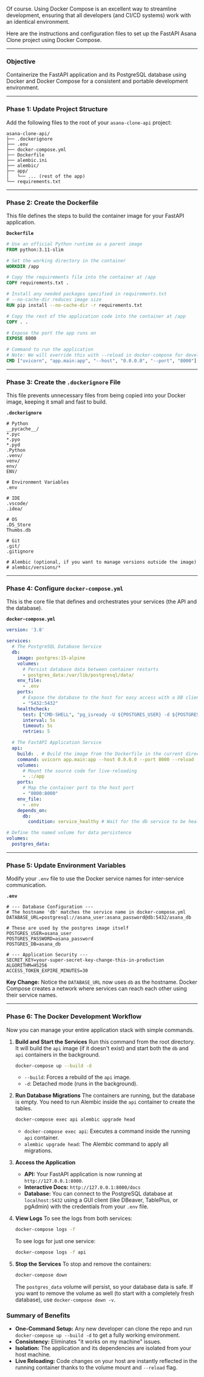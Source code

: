 

Of course. Using Docker Compose is an excellent way to streamline development, ensuring that all developers (and CI/CD systems) work with an identical environment.

Here are the instructions and configuration files to set up the FastAPI Asana Clone project using Docker Compose.

---

### **Objective**

Containerize the FastAPI application and its PostgreSQL database using Docker and Docker Compose for a consistent and portable development environment.

---

### **Phase 1: Update Project Structure**

Add the following files to the root of your `asana-clone-api` project:

```
asana-clone-api/
├── .dockerignore
├── .env
├── docker-compose.yml
├── Dockerfile
├── alembic.ini
├── alembic/
├── app/
│   └── ... (rest of the app)
└── requirements.txt
```

---

### **Phase 2: Create the Dockerfile**

This file defines the steps to build the container image for your FastAPI application.

**`Dockerfile`**
```dockerfile
# Use an official Python runtime as a parent image
FROM python:3.11-slim

# Set the working directory in the container
WORKDIR /app

# Copy the requirements file into the container at /app
COPY requirements.txt .

# Install any needed packages specified in requirements.txt
# --no-cache-dir reduces image size
RUN pip install --no-cache-dir -r requirements.txt

# Copy the rest of the application code into the container at /app
COPY . .

# Expose the port the app runs on
EXPOSE 8000

# Command to run the application
# Note: We will override this with --reload in docker-compose for development
CMD ["uvicorn", "app.main:app", "--host", "0.0.0.0", "--port", "8000"]
```

---

### **Phase 3: Create the `.dockerignore` File**

This file prevents unnecessary files from being copied into your Docker image, keeping it small and fast to build.

**`.dockerignore`**
```
# Python
__pycache__/
*.pyc
*.pyo
*.pyd
.Python
.venv/
venv/
env/
ENV/

# Environment Variables
.env

# IDE
.vscode/
.idea/

# OS
.DS_Store
Thumbs.db

# Git
.git/
.gitignore

# Alembic (optional, if you want to manage versions outside the image)
# alembic/versions/*
```

---

### **Phase 4: Configure `docker-compose.yml`**

This is the core file that defines and orchestrates your services (the API and the database).

**`docker-compose.yml`**
```yaml
version: '3.8'

services:
  # The PostgreSQL Database Service
  db:
    image: postgres:15-alpine
    volumes:
      # Persist database data between container restarts
      - postgres_data:/var/lib/postgresql/data/
    env_file:
      - .env
    ports:
      # Expose the database to the host for easy access with a DB client
      - "5432:5432"
    healthcheck:
      test: ["CMD-SHELL", "pg_isready -U ${POSTGRES_USER} -d ${POSTGRES_DB}"]
      interval: 5s
      timeout: 5s
      retries: 5

  # The FastAPI Application Service
  api:
    build: . # Build the image from the Dockerfile in the current directory
    command: uvicorn app.main:app --host 0.0.0.0 --port 8000 --reload
    volumes:
      # Mount the source code for live-reloading
      - .:/app
    ports:
      # Map the container port to the host port
      - "8000:8000"
    env_file:
      - .env
    depends_on:
      db:
        condition: service_healthy # Wait for the db service to be healthy before starting

# Define the named volume for data persistence
volumes:
  postgres_data:
```

---

### **Phase 5: Update Environment Variables**

Modify your `.env` file to use the Docker service names for inter-service communication.

**`.env`**
```
# --- Database Configuration ---
# The hostname 'db' matches the service name in docker-compose.yml
DATABASE_URL=postgresql://asana_user:asana_password@db:5432/asana_db

# These are used by the postgres image itself
POSTGRES_USER=asana_user
POSTGRES_PASSWORD=asana_password
POSTGRES_DB=asana_db

# --- Application Security ---
SECRET_KEY=your-super-secret-key-change-this-in-production
ALGORITHM=HS256
ACCESS_TOKEN_EXPIRE_MINUTES=30
```
**Key Change:** Notice the `DATABASE_URL` now uses `db` as the hostname. Docker Compose creates a network where services can reach each other using their service names.

---

### **Phase 6: The Docker Development Workflow**

Now you can manage your entire application stack with simple commands.

1.  **Build and Start the Services**
    Run this command from the root directory. It will build the `api` image (if it doesn't exist) and start both the `db` and `api` containers in the background.
    ```bash
    docker-compose up --build -d
    ```
    *   `--build`: Forces a rebuild of the `api` image.
    *   `-d`: Detached mode (runs in the background).

2.  **Run Database Migrations**
    The containers are running, but the database is empty. You need to run Alembic inside the `api` container to create the tables.
    ```bash
    docker-compose exec api alembic upgrade head
    ```
    *   `docker-compose exec api`: Executes a command inside the running `api` container.
    *   `alembic upgrade head`: The Alembic command to apply all migrations.

3.  **Access the Application**
    *   **API:** Your FastAPI application is now running at `http://127.0.0.1:8000`.
    *   **Interactive Docs:** `http://127.0.0.1:8000/docs`
    *   **Database:** You can connect to the PostgreSQL database at `localhost:5432` using a GUI client (like DBeaver, TablePlus, or pgAdmin) with the credentials from your `.env` file.

4.  **View Logs**
    To see the logs from both services:
    ```bash
    docker-compose logs -f
    ```
    To see logs for just one service:
    ```bash
    docker-compose logs -f api
    ```

5.  **Stop the Services**
    To stop and remove the containers:
    ```bash
    docker-compose down
    ```
    The `postgres_data` volume will persist, so your database data is safe. If you want to remove the volume as well (to start with a completely fresh database), use `docker-compose down -v`.

### **Summary of Benefits**

*   **One-Command Setup:** Any new developer can clone the repo and run `docker-compose up --build -d` to get a fully working environment.
*   **Consistency:** Eliminates "it works on my machine" issues.
*   **Isolation:** The application and its dependencies are isolated from your host machine.
*   **Live Reloading:** Code changes on your host are instantly reflected in the running container thanks to the volume mount and `--reload` flag.